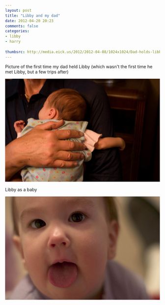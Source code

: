 ```yaml
---
layout: post
title: "Libby and my dad"
date: 2012-04-20 20:23
comments: false
categories: 
- libby
- harry

thumbsrc: http://media.eick.us/2012/2012-04-08/1024x1024/Dad-holds-libby.jpg
---
```

Picture of the first time my dad held Libby (which wasn't the first time he met Libby, but a few trips after)



![Harry and Libby](/assets/images/2012/2012-04-08/Dad-holds-libby.jpg)


Libby as a baby



![Libby as a baby](/assets/images/2012/2012-04-08/175261198_05b771e60d_o.jpg)


